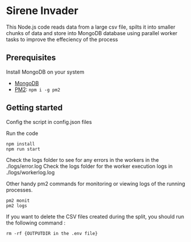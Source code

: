 # Sirene Invader

This Node.js code reads data from a large csv file, spilts it into smaller chunks of data and store into MongoDB database using parallel worker tasks to improve the effeciency of the process

## Prerequisites

Install MongoDB on your system

- [MongoDB](https://docs.mongodb.com/manual/installation/)
- [PM2](https://pm2.keymetrics.io/docs/usage/quick-start/): `npm i -g pm2`

## Getting started

Config the script in config.json files

Run the code

```shell
npm install
npm run start
```
Check the logs folder to see for any errors in the workers in the ./logs/error.log
Check the logs folder for the worker execution logs in ./logs/workerlog.log

Other handy pm2 commands for monitoring or viewing logs of the running processes.

```shell
pm2 monit
pm2 logs  
```

If you want to delete the CSV files created during the split, you should run the following command :
```shell
rm -rf {OUTPUTDIR in the .env file}
```